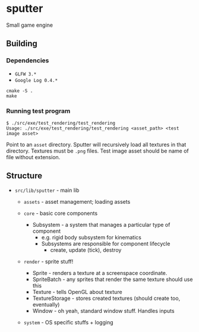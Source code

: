 # sputter
Small game engine

## Building

### Dependencies
- `GLFW 3.*`
- `Google Log 0.4.*`

```
cmake -S .
make
```

### Running test program

```
$ ./src/exe/test_rendering/test_rendering
Usage: ./src/exe/test_rendering/test_rendering <asset_path> <test image asset>
```
Point to an `asset` directory. 
Sputter will recursively load all textures in that directory.
Textures must be `.png` files.
Test image asset should be name of file without extension.


## Structure

- `src/lib/sputter` - main lib
  - `assets` - asset management; loading assets
  - `core` - basic core components
    - Subsystem - a system that manages a particular type of component
      - e.g. rigid body subsystem for kinematics
      - Subsystems are responsible for component lifecycle
        - create, update (tick), destroy
  - `render` - sprite stuff!
    - Sprite - renders a texture at a screenspace coordinate.
    - SpriteBatch - any sprites that render the same texture should use this
    - Texture - tells OpenGL about texture
    - TextureStorage - stores created textures (should create too, eventually)
    - Window - oh yeah, standard window stuff. Handles inputs

  - `system` - OS specific stuffs + logging
